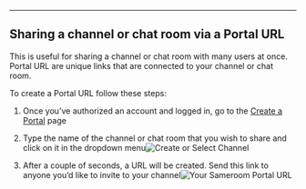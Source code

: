 ---

## Sharing a channel or chat room via a Portal URL

This is useful for sharing a channel or chat room with many users at once. Portal URL are unique links that are connected to your channel or chat room. 

To create a Portal URL follow these steps:

1. Once you’ve authorized an account and logged in, go to the <a href="https://sameroom.io/#/create-a-portal" target="_blank">Create a Portal</a> page

2. Type the name of the channel or chat room that you wish to share and click on it in the dropdown menu![Create or Select Channel](https://in.kato.im/36d49554b752b7144051ab70fb3db836b3e74edbbc60efbd62bed1009577403c/Sameroom%20Create%20Slack%20Portal%20copy.png)

3. After a couple of seconds, a URL will be created. Send this link to anyone you’d like to invite to your channel![Your Sameroom Portal URL](https://in.kato.im/a8f289cbda01c4f320e8c565cfaa3586c019c35099df3a014cabc896ddcfc63e/Sameroom%20Create%20Portal%20Success%20copy.png)
